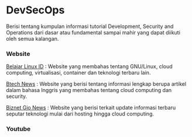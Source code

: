 # DevSecOps

Berisi tentang kumpulan informasi tutorial Development, Security and Operations dari dasar atau fundamental sampai mahir yang dapat diikuti oleh semua kalangan.


### Website

[Belajar Linux ID](https://belajarlinux.id/) : Website yang membahas tentang GNU/Linux, cloud computing, virtualisasi, container dan teknologi terbaru lain. 

[Btech News](https://btech.id/news/) : Website yang berisi tentang informasi lengkap berupa artikel dalam bahasa Inggris yang membahas tentang cloud computing dan security.

[Biznet Gio News](https://www.biznetgio.com/news) : Website yang berisi terkait update informasi terbaru seputar teknologi mulai dari hosting hingga cloud computing.


### Youtube

